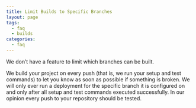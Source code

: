 ```yaml
---
title: Limit Builds to Specific Branches
layout: page
tags:
  - faq
  - builds
categories:
  - faq
---
```

We don’t have a feature to limit which branches can be built.

We build your project on every push (that is, we run your setup and test commands) to let you know as soon as possible if something is broken. We will only ever run a deployment for the specific branch it is configured on and only after all setup and test commands executed successfully. In our opinion every push to your repository should be tested.
